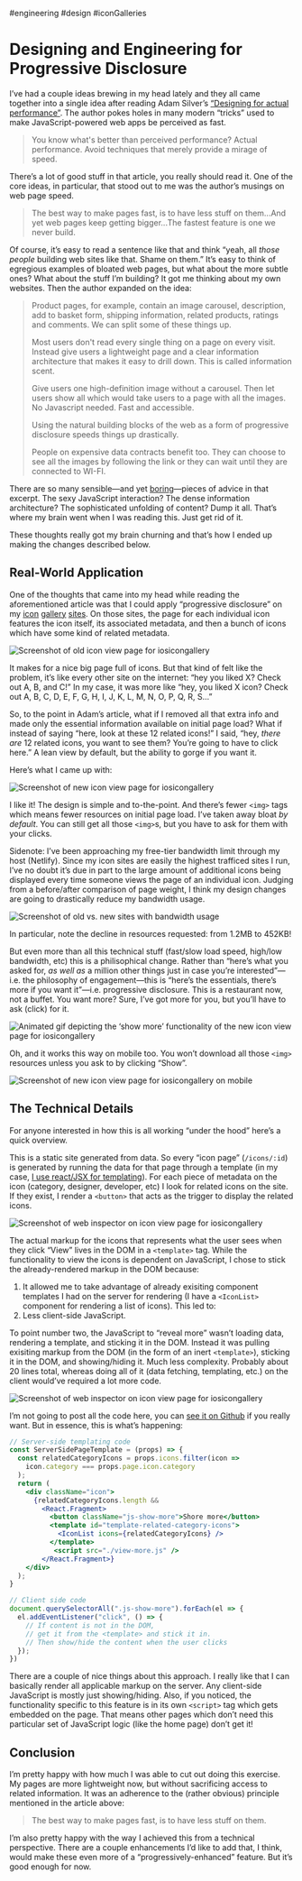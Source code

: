 #engineering #design #iconGalleries

# Designing and Engineering for Progressive Disclosure

I’ve had a couple ideas brewing in my head lately and they all came together into a single idea after reading Adam Silver’s [“Designing for actual performance”](https://adamsilver.io/articles/designing-for-actual-performance/). The author pokes holes in many modern “tricks” used to make JavaScript-powered web apps be perceived as fast.

> You know what's better than perceived performance? Actual performance. Avoid techniques that merely provide a mirage of speed.

There’s a lot of good stuff in that article, you really should read it. One of the core ideas, in particular, that stood out to me was the author’s musings on web page speed. 

> The best way to make pages fast, is to have less stuff on them...And yet web pages keep getting bigger...The fastest feature is one we never build.

Of course, it’s easy to read a sentence like that and think “yeah, all _those people_ building web sites like that. Shame on them.” It’s easy to think of egregious examples of bloated web pages, but what about the more subtle ones? What about the stuff I’m building? It got me thinking about my own websites. Then the author expanded on the idea:

> Product pages, for example, contain an image carousel, description, add to basket form, shipping information, related products, ratings and comments. We can split some of these things up.
>
> Most users don't read every single thing on a page on every visit. Instead give users a lightweight page and a clear information architecture that makes it easy to drill down. This is called information scent.
>
> Give users one high-definition image without a carousel. Then let users show all which would take users to a page with all the images. No Javascript needed. Fast and accessible.
>
> Using the natural building blocks of the web as a form of progressive disclosure speeds things up drastically.
>
> People on expensive data contracts benefit too. They can choose to see all the images by following the link or they can wait until they are connected to WI-FI.

There are so many sensible—and yet [boring](https://mcfunley.com/choose-boring-technology)—pieces of advice in that excerpt. The sexy JavaScript interaction? The dense information architecture? The sophisticated unfolding of content? Dump it all. That’s where my brain went when I was reading this. Just get rid of it.

These thoughts really got my brain churning and that’s how I ended up making the changes described below.

## Real-World Application

One of the thoughts that came into my head while reading the aforementioned article was that I could apply “progressive disclosure” on my [icon](https://www.iosicongallery.com) [gallery](https://www.macosicongallery.com) [sites](https://www.watchosicongallery.com). On those sites, the page for each individual icon features the icon itself, its associated metadata, and then a bunch of icons which have some kind of related metadata.

![Screenshot of old icon view page for iosicongallery](https://cdn.jim-nielsen.com/blog/2019/progressive-disclosure-old-page.jpg)

It makes for a nice big page full of icons. But that kind of felt like the problem, it’s like every other site on the internet: “hey you liked X? Check out A, B, and C!” In my case, it was more like “hey, you liked X icon? Check out A, B, C, D, E, F, G, H, I, J, K, L, M, N, O, P, Q, R, S...”

So, to the point in Adam’s article, what if I removed all that extra info and made only the essential information available on initial page load? What if instead of saying “here, look at these 12 related icons!” I said, “hey, _there are_ 12 related icons, you want to see them? You’re going to have to click here.” A lean view by default, but the ability to gorge if you want it.

Here’s what I came up with:

![Screenshot of new icon view page for iosicongallery](https://cdn.jim-nielsen.com/blog/2019/progressive-disclosure-new-page.jpg)

I like it! The design is simple and to-the-point. And there’s fewer `<img>` tags which means fewer resources on initial page load. I’ve taken away bloat _by default_. You can still get all those `<img>`s, but you have to ask for them with your clicks.

Sidenote: I’ve been approaching my free-tier bandwidth limit through my host (Netlify). Since my icon sites are easily the highest trafficed sites I run, I’ve no doubt it’s due in part to the large amount of additional icons being displayed every time someone views the page of an individual icon. Judging from a before/after comparison of page weight, I think my design changes are going to drastically reduce my bandwidth usage.

![Screenshot of old vs. new sites with bandwidth usage](https://cdn.jim-nielsen.com/blog/2019/progressive-disclosure-bandwidth-differences.jpg)

In particular, note the decline in resources requested: from 1.2MB to 452KB!

But even more than all this technical stuff (fast/slow load speed, high/low bandwidth, etc) this is a philisophical change. Rather than “here’s what you asked for, _as well as_ a million other things just in case you’re interested”—i.e. the philosophy of engagement—this is “here’s the essentials, there’s more if you want it”—i.e. progressive disclosure. This is a restaurant now, not a buffet. You want more? Sure, I’ve got more for you, but you’ll have to ask (click) for it.

![Animated gif depicting the ‘show more’ functionality of the new icon view page for iosicongallery](https://cdn.jim-nielsen.com/blog/2019/progressive-disclosure-new-page.gif)

Oh, and it works this way on mobile too. You won’t download all those `<img>` resources unless you ask to by clicking “Show”.

![Screenshot of new icon view page for iosicongallery on mobile](https://cdn.jim-nielsen.com/blog/2019/progressive-disclosure-new-page-mobile.jpg)

## The Technical Details

For anyone interested in how this is all working “under the hood” here’s a quick overview.

This is a static site generated from data. So every “icon page” (`/icons/:id`) is generated by running the data for that page through a template (in my case, [I use react/JSX for templating](https://blog.jim-nielsen.com/2019/moving-from-ejs-to-jsx/)). For each piece of metadata on the icon (category, designer, developer, etc) I look for related icons on the site. If they exist, I render a `<button>` that acts as the trigger to display the related icons. 

![Screenshot of web inspector on icon view page for iosicongallery](https://cdn.jim-nielsen.com/blog/2019/progressive-disclosure-web-inspector.jpg)

The actual markup for the icons that represents what the user sees when they click “View” lives in the DOM in a `<template>` tag. While the functionality to view the icons is dependent on JavaScript, I chose to stick the already-rendered markup in the DOM because:

1. It allowed me to take advantage of already exisiting component templates I had on the server for rendering (I have a `<IconList>` component for rendering a list of icons). This led to:
2. Less client-side JavaScript.

To point number two, the JavaScript to “reveal more” wasn’t loading data, rendering a template, and sticking it in the DOM. Instead it was pulling exisiting markup from the DOM (in the form of an inert `<template>`), sticking it in the DOM, and showing/hiding it. Much less complexity. Probably about 20 lines total, whereas doing all of it (data fetching, templating, etc.) on the client would’ve required a lot more code.

![Screenshot of web inspector on icon view page for iosicongallery](https://cdn.jim-nielsen.com/blog/2019/progressive-disclosure-web-inspector-2.jpg)

I’m not going to post all the code here, you can [see it on Github](https://github.com/jimniels/icongallery/commit/62a2e42af5213a232ce37ee8c06507ebe6609374#diff-36b79ccdff3e0a1a2e7827eeff959eba) if you really want. But in essence, this is what’s happening:

```jsx
// Server-side templating code
const ServerSidePageTemplate = (props) => {
  const relatedCategoryIcons = props.icons.filter(icon => 
    icon.category === props.page.icon.category
  );
  return (
    <div className="icon">
      {relatedCategoryIcons.length &&
        <React.Fragment>
          <button className="js-show-more">Shore more</button>
          <template id="template-related-category-icons">
            <IconList icons={relatedCategoryIcons} />
          </template>
           <script src="./view-more.js" />
        </React.Fragment>}
    </div>
  );
}

// Client side code
document.querySelectorAll(".js-show-more").forEach(el => {
  el.addEventListener("click", () => {
    // If content is not in the DOM,
    // get it from the <template> and stick it in.
    // Then show/hide the content when the user clicks
  });
})
```

There are a couple of nice things about this approach. I really like that I can basically render all applicable markup on the server. Any client-side JavaScript is mostly just showing/hiding. Also, if you noticed, the functionality specific to this feature is in its own `<script>` tag which gets embedded on the page. That means other pages which don’t need this particular set of JavaScript logic (like the home page) don’t get it!

## Conclusion

I’m pretty happy with how much I was able to cut out doing this exercise. My pages are more lightweight now, but without sacrificing access to related information. It was an adherence to the (rather obvious) principle mentioned in the article above:

> The best way to make pages fast, is to have less stuff on them.

I’m also pretty happy with the way I achieved this from a technical perspective. There are a couple enhancements I’d like to add that, I think, would make these even more of a “progressively-enhanced” feature. But it’s good enough for now.
